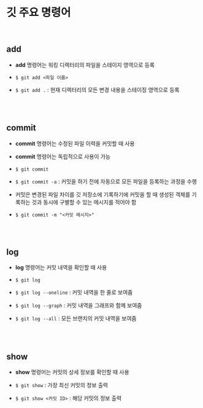 # 깃 주요 명령어 

<br>

## add

+ **add** 명령어는 워킹 디렉터리의 파일을 스테이지 영역으로 등록

+ `$ git add <파일 이름>`

+ `$ git add .` : 현재 디렉터리의 모든 변경 내용을 스테이징 영역으로 등록

<br><br>

## commit

+ **commit** 명령어는 수정된 파일 이력을 커밋할 때 사용

+ **commit** 명령어는 독립적으로 사용이 가능

+ `$ git commit`

+ `$ git commit -a` : 커밋을 하기 전에 자동으로 모든 파일을 등록하는 과정을 수행

+ 커밋은 변경된 파일 차이를 깃 저장소에 기록하기에 커밋을 할 때 생성된 객체를 기록하는 것과 동시에 구별할 수 있는 메시지를 적어야 함

+ `$ git commit -m "<커밋 메시지>" `

<br><br>

## log

+ **log** 명령어는 커밋 내역을 확인할 때 사용

+ `$ git log`

+ `$ git log --oneline` : 커밋 내역을 한 줄로 보여줌

+ `$ git log --graph` : 커밋 내역을 그래프와 함께 보여줌

+ `$ git log --all` : 모든 브랜치의 커밋 내역을 보여줌

<br><br>

## show

+ **show** 명령어는 커밋의 상세 정보를 확인할 때 사용

+ `$ git show` : 가장 최신 커밋의 정보 출력

+ `$ git show <커밋 ID>` : 해당 커밋의 정보 출력

<br>


